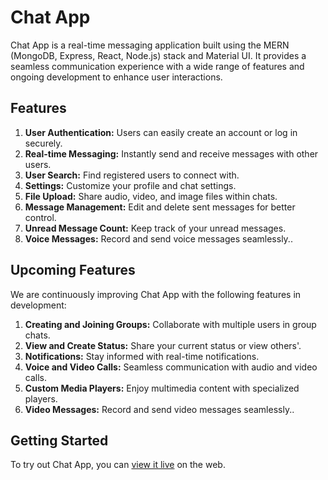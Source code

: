 # Chat App

Chat App is a real-time messaging application built using the MERN (MongoDB, Express, React, Node.js) stack and Material UI. It provides a seamless communication experience with a wide range of features and ongoing development to enhance user interactions.

## Features

1. **User Authentication:** Users can easily create an account or log in securely.
2. **Real-time Messaging:** Instantly send and receive messages with other users.
3. **User Search:** Find registered users to connect with.
4. **Settings:** Customize your profile and chat settings.
5. **File Upload:** Share audio, video, and image files within chats.
6. **Message Management:** Edit and delete sent messages for better control.
7. **Unread Message Count:** Keep track of your unread messages.
8. **Voice Messages:** Record and send voice messages seamlessly..

## Upcoming Features

We are continuously improving Chat App with the following features in development:

1. **Creating and Joining Groups:** Collaborate with multiple users in group chats.
2. **View and Create Status:** Share your current status or view others'.
3. **Notifications:** Stay informed with real-time notifications.
4. **Voice and Video Calls:** Seamless communication with audio and video calls.
5. **Custom Media Players:** Enjoy multimedia content with specialized players.
6. **Video Messages:** Record and send video messages seamlessly..

## Getting Started

To try out Chat App, you can [view it live](https://react-project-chat-app.netlify.app/) on the web.
